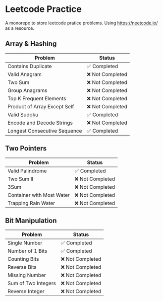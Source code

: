 # Leetcode Practice
A monorepo to store leetcode pratice problems. Using https://neetcode.io/ as a resource.

## Array & Hashing
| Problem | Status |
| --- | --- | 
| Contains Duplicate | ✅ Completed |
| Valid Anagram | ❌ Not Completed |
| Two Sum | ❌ Not Completed |
| Group Anagrams | ❌ Not Completed |
| Top K Frequent Elements | ❌ Not Completed |
| Product of Array Except Self | ❌ Not Completed |
| Valid Sudoku | ✅ Completed |
| Encode and Decode Strings | ❌ Not Completed |
| Longest Consecutive Sequence | ✅ Completed  |

## Two Pointers
| Problem | Status |
| --- | --- | 
| Valid Palindrome | ✅ Completed |
| Two Sum II | ❌ Not Completed |
| 3Sum | ❌ Not Completed |
| Container with Most Water | ❌ Not Completed |
| Trapping Rain Water | ❌ Not Completed |

## Bit Manipulation
| Problem | Status |
| --- | --- | 
| Single Number | ✅ Completed |
| Number of 1 Bits | ✅ Completed |
| Counting Bits | ❌ Not Completed |
| Reverse Bits | ❌ Not Completed |
| Missing Number | ❌ Not Completed |
| Sum of Two Integers | ❌ Not Completed |
| Reverse Integer | ❌ Not Completed |